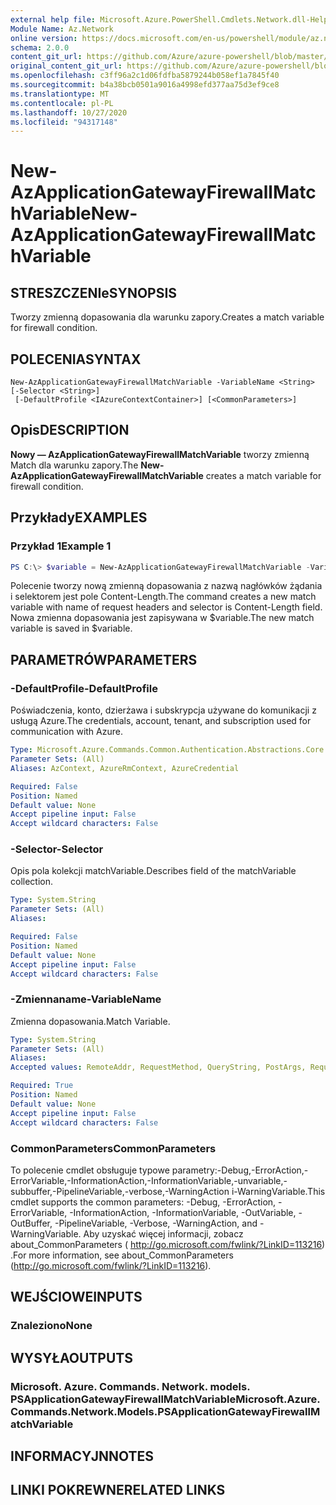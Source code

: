 ```yaml
---
external help file: Microsoft.Azure.PowerShell.Cmdlets.Network.dll-Help.xml
Module Name: Az.Network
online version: https://docs.microsoft.com/en-us/powershell/module/az.network/new-azapplicationgatewayfirewallmatchvariable
schema: 2.0.0
content_git_url: https://github.com/Azure/azure-powershell/blob/master/src/Network/Network/help/New-AzApplicationGatewayFirewallMatchVariable.md
original_content_git_url: https://github.com/Azure/azure-powershell/blob/master/src/Network/Network/help/New-AzApplicationGatewayFirewallMatchVariable.md
ms.openlocfilehash: c3ff96a2c1d06fdfba5879244b058ef1a7845f40
ms.sourcegitcommit: b4a38bcb0501a9016a4998efd377aa75d3ef9ce8
ms.translationtype: MT
ms.contentlocale: pl-PL
ms.lasthandoff: 10/27/2020
ms.locfileid: "94317148"
---
```

# <span data-ttu-id="91850-101">New-AzApplicationGatewayFirewallMatchVariable</span><span class="sxs-lookup"><span data-stu-id="91850-101">New-AzApplicationGatewayFirewallMatchVariable</span></span>

## <span data-ttu-id="91850-102">STRESZCZENIe</span><span class="sxs-lookup"><span data-stu-id="91850-102">SYNOPSIS</span></span>
<span data-ttu-id="91850-103">Tworzy zmienną dopasowania dla warunku zapory.</span><span class="sxs-lookup"><span data-stu-id="91850-103">Creates a match variable for firewall condition.</span></span>

## <span data-ttu-id="91850-104">POLECENIA</span><span class="sxs-lookup"><span data-stu-id="91850-104">SYNTAX</span></span>

```
New-AzApplicationGatewayFirewallMatchVariable -VariableName <String> [-Selector <String>]
 [-DefaultProfile <IAzureContextContainer>] [<CommonParameters>]
```

## <span data-ttu-id="91850-105">Opis</span><span class="sxs-lookup"><span data-stu-id="91850-105">DESCRIPTION</span></span>
<span data-ttu-id="91850-106">**Nowy — AzApplicationGatewayFirewallMatchVariable** tworzy zmienną Match dla warunku zapory.</span><span class="sxs-lookup"><span data-stu-id="91850-106">The **New-AzApplicationGatewayFirewallMatchVariable** creates a match variable for firewall condition.</span></span>

## <span data-ttu-id="91850-107">Przykłady</span><span class="sxs-lookup"><span data-stu-id="91850-107">EXAMPLES</span></span>

### <span data-ttu-id="91850-108">Przykład 1</span><span class="sxs-lookup"><span data-stu-id="91850-108">Example 1</span></span>
```powershell
PS C:\> $variable = New-AzApplicationGatewayFirewallMatchVariable -VariableName RequestHeaders -Selector Content-Length
```

<span data-ttu-id="91850-109">Polecenie tworzy nową zmienną dopasowania z nazwą nagłówków żądania i selektorem jest pole Content-Length.</span><span class="sxs-lookup"><span data-stu-id="91850-109">The command creates a new match variable with name of request headers and selector is Content-Length field.</span></span> <span data-ttu-id="91850-110">Nowa zmienna dopasowania jest zapisywana w $variable.</span><span class="sxs-lookup"><span data-stu-id="91850-110">The new match variable is saved in $variable.</span></span>

## <span data-ttu-id="91850-111">PARAMETRÓW</span><span class="sxs-lookup"><span data-stu-id="91850-111">PARAMETERS</span></span>

### <span data-ttu-id="91850-112">-DefaultProfile</span><span class="sxs-lookup"><span data-stu-id="91850-112">-DefaultProfile</span></span>
<span data-ttu-id="91850-113">Poświadczenia, konto, dzierżawa i subskrypcja używane do komunikacji z usługą Azure.</span><span class="sxs-lookup"><span data-stu-id="91850-113">The credentials, account, tenant, and subscription used for communication with Azure.</span></span>

```yaml
Type: Microsoft.Azure.Commands.Common.Authentication.Abstractions.Core.IAzureContextContainer
Parameter Sets: (All)
Aliases: AzContext, AzureRmContext, AzureCredential

Required: False
Position: Named
Default value: None
Accept pipeline input: False
Accept wildcard characters: False
```

### <span data-ttu-id="91850-114">-Selector</span><span class="sxs-lookup"><span data-stu-id="91850-114">-Selector</span></span>
<span data-ttu-id="91850-115">Opis pola kolekcji matchVariable.</span><span class="sxs-lookup"><span data-stu-id="91850-115">Describes field of the matchVariable collection.</span></span>

```yaml
Type: System.String
Parameter Sets: (All)
Aliases:

Required: False
Position: Named
Default value: None
Accept pipeline input: False
Accept wildcard characters: False
```

### <span data-ttu-id="91850-116">-Zmiennaname</span><span class="sxs-lookup"><span data-stu-id="91850-116">-VariableName</span></span>
<span data-ttu-id="91850-117">Zmienna dopasowania.</span><span class="sxs-lookup"><span data-stu-id="91850-117">Match Variable.</span></span>

```yaml
Type: System.String
Parameter Sets: (All)
Aliases:
Accepted values: RemoteAddr, RequestMethod, QueryString, PostArgs, RequestUri, RequestHeaders, RequestBody, RequestCookies

Required: True
Position: Named
Default value: None
Accept pipeline input: False
Accept wildcard characters: False
```

### <span data-ttu-id="91850-118">CommonParameters</span><span class="sxs-lookup"><span data-stu-id="91850-118">CommonParameters</span></span>
<span data-ttu-id="91850-119">To polecenie cmdlet obsługuje typowe parametry:-Debug,-ErrorAction,-ErrorVariable,-InformationAction,-InformationVariable,-unvariable,-subbuffer,-PipelineVariable,-verbose,-WarningAction i-WarningVariable.</span><span class="sxs-lookup"><span data-stu-id="91850-119">This cmdlet supports the common parameters: -Debug, -ErrorAction, -ErrorVariable, -InformationAction, -InformationVariable, -OutVariable, -OutBuffer, -PipelineVariable, -Verbose, -WarningAction, and -WarningVariable.</span></span> <span data-ttu-id="91850-120">Aby uzyskać więcej informacji, zobacz about_CommonParameters ( http://go.microsoft.com/fwlink/?LinkID=113216) .</span><span class="sxs-lookup"><span data-stu-id="91850-120">For more information, see about_CommonParameters (http://go.microsoft.com/fwlink/?LinkID=113216).</span></span>

## <span data-ttu-id="91850-121">WEJŚCIOWE</span><span class="sxs-lookup"><span data-stu-id="91850-121">INPUTS</span></span>

### <span data-ttu-id="91850-122">Znaleziono</span><span class="sxs-lookup"><span data-stu-id="91850-122">None</span></span>

## <span data-ttu-id="91850-123">WYSYŁA</span><span class="sxs-lookup"><span data-stu-id="91850-123">OUTPUTS</span></span>

### <span data-ttu-id="91850-124">Microsoft. Azure. Commands. Network. models. PSApplicationGatewayFirewallMatchVariable</span><span class="sxs-lookup"><span data-stu-id="91850-124">Microsoft.Azure.Commands.Network.Models.PSApplicationGatewayFirewallMatchVariable</span></span>

## <span data-ttu-id="91850-125">INFORMACYJN</span><span class="sxs-lookup"><span data-stu-id="91850-125">NOTES</span></span>

## <span data-ttu-id="91850-126">LINKI POKREWNE</span><span class="sxs-lookup"><span data-stu-id="91850-126">RELATED LINKS</span></span>
